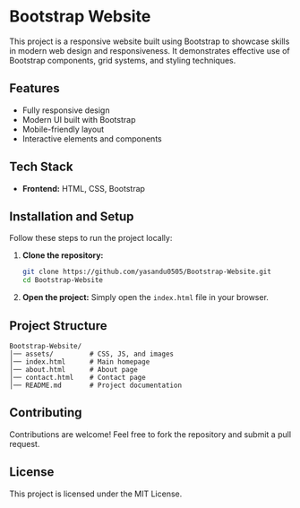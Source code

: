 # Bootstrap Website

This project is a responsive website built using Bootstrap to showcase skills in modern web design and responsiveness. It demonstrates effective use of Bootstrap components, grid systems, and styling techniques.

## Features

- Fully responsive design
- Modern UI built with Bootstrap
- Mobile-friendly layout
- Interactive elements and components

## Tech Stack

- **Frontend:** HTML, CSS, Bootstrap

## Installation and Setup

Follow these steps to run the project locally:

1. **Clone the repository:**

   ```bash
   git clone https://github.com/yasandu0505/Bootstrap-Website.git
   cd Bootstrap-Website
   ```

2. **Open the project:**
   Simply open the `index.html` file in your browser.

## Project Structure

```
Bootstrap-Website/
│── assets/         # CSS, JS, and images
│── index.html      # Main homepage
│── about.html      # About page
│── contact.html    # Contact page
│── README.md       # Project documentation
```

## Contributing

Contributions are welcome! Feel free to fork the repository and submit a pull request.

## License

This project is licensed under the MIT License.

